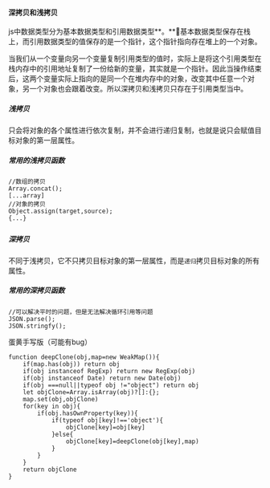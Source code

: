 #### 深拷贝和浅拷贝

js中数据类型分为基本数据类型和引用数据类型**。**基本数据类型保存在栈上，而引用数据类型的值保存的是一个指针，这个指针指向存在堆上的一个对象。

当我们从一个变量向另一个变量复制引用类型的值时，实际上是将这个引用类型在栈内存中的引用地址复制了一份给新的变量，其实就是一个指针。因此当操作结束后，这两个变量实际上指向的是同一个在堆内存中的对象，改变其中任意一个对象，另一个对象也会跟着改变。所以深拷贝和浅拷贝只存在于引用类型当中。

##### 浅拷贝

只会将对象的各个属性进行依次复制，并不会进行递归复制，也就是说只会赋值目标对象的第一层属性。

##### 常用的浅拷贝函数

```
//数组的拷贝
Array.concat();
[...array]
//对象的拷贝
Object.assign(target,source);
{...}
```

##### 

##### **深拷贝**

不同于浅拷贝，它不只拷贝目标对象的第一层属性，而是`递归`拷贝目标对象的所有属性。

##### 常用的深拷贝函数

```
//可以解决平时的问题，但是无法解决循环引用等问题
JSON.parse();
JSON.stringfy();
```

蛋黄手写版（可能有bug）

```
function deepClone(obj,map=new WeakMap()){
    if(map.has(obj)) return obj
    if(obj instanceof RegExp) return new RegExp(obj)
    if(obj instanceof Date) return new Date(obj)
    if(obj ===null||typeof obj !="object") return obj
    let objClone=Array.isArray(obj)?[]:{};
    map.set(obj,objClone)
    for(key in obj){
        if(obj.hasOwnProperty(key)){
            if(typeof obj[key]!=='object'){
                objClone[key]=obj[key]
            }else{
                objClone[key]=deepClone(obj[key],map)
            }
        }
    }
    return objClone
}
```



